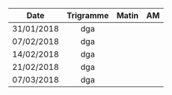 |Date | Trigramme | Matin  | AM  |
|-----|:---------:|:------:|:---:|
| 31/01/2018 | dga |       |     |
| 07/02/2018 | dga |       |     |
| 14/02/2018 | dga |       |     |
| 21/02/2018 | dga |       |     |
| 07/03/2018 | dga |       |     |
